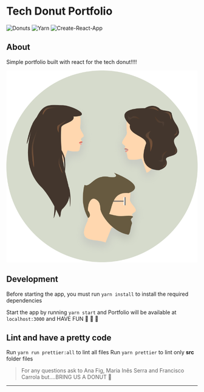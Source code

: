 # Tech Donut Portfolio

![Donuts](https://img.shields.io/badge/tech%20donut-🍩-ff69b4) ![Yarn](https://img.shields.io/badge/yarn-v1.22.5-blueviolet.svg)
![Create-React-App](https://img.shields.io/badge/create--react--app-build-yellowgreen.svg)


## About

Simple portfolio built with react for the tech donut!!!!


![owners](https://github.com/mariaines00/tech-donut-portfolio/blob/master/src/assets/images/favicon.png)

## Development

Before starting the app, you must run `yarn install` to install the required dependencies

Start the app by running `yarn start` and Portfolio will be available at `localhost:3000` and HAVE FUN 🍩 🍩 🍩

## Lint and have a pretty code

Run `yarn run prettier:all` to lint all files
Run `yarn prettier` to lint only **src** folder files


>For any questions ask to Ana Fig, Maria Inês Serra and Francisco Carrola but....BRING US A DONUT 🍩

_________
